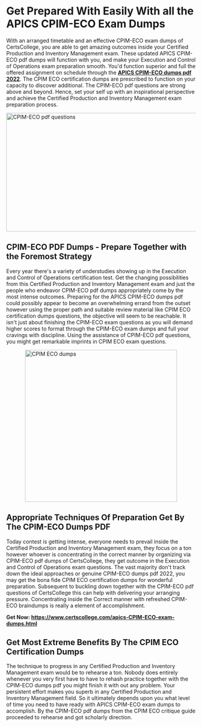 <h1><strong>Get Prepared With Easily With all the APICS CPIM-ECO Exam Dumps&nbsp;</strong></h1>
<p><span style="font-weight: 400;">With an arranged timetable and an effective  CPIM-ECO exam dumps of CertsCollege, you are able to get amazing outcomes inside your Certified Production and Inventory Management exam. These updated APICS CPIM-ECO pdf dumps will function with you, and make your Execution and Control of Operations exam preparation smooth. You'd function superior and full the offered assignment on schedule through the <strong><a href="https://www.certscollege.com/apics-CPIM-ECO-exam-dumps.html">APICS CPIM-ECO dumps pdf 2022</a></strong>. The CPIM ECO certification dumps are prescribed to function on your capacity to discover additional. The  CPIM-ECO pdf questions are strong above and beyond. Hence, set your self up with an inspirational perspective and achieve the Certified Production and Inventory Management exam preparation process.&nbsp;</span></p>
<p><span style="font-weight: 400;"><img style="display: block; margin-left: auto; margin-right: auto;" src="https://i.ibb.co/CPDK3ps/Yellow-and-Blue-Initiative-Blog-Banner.png" alt="CPIM-ECO pdf questions" width="559" height="315" /></span></p>
<h2><strong>CPIM-ECO PDF Dumps - Prepare Together with the Foremost Strategy</strong></h2>
<p><span style="font-weight: 400;">Every year there's a variety of understudies showing up in the Execution and Control of Operations certification test. Get the changing possibilities from this Certified Production and Inventory Management exam and just the people who endeavor CPIM-ECO pdf dumps appropriately come by the most intense outcomes. Preparing for the APICS CPIM-ECO dumps pdf could possibly appear to become an overwhelming errand from the outset however using the proper path and suitable review material like CPIM ECO certification dumps questions, the objective will seem to be reachable. It isn't just about finishing the CPIM-ECO exam questions as you will demand higher scores to format through the CPIM-ECO exam dumps and full your cravings with discipline. Using the assistance of CPIM-ECO pdf questions, you might get remarkable imprints in CPIM ECO exam questions.</span></p>
<p><span style="font-weight: 400;"><a href="https://tinyurl.com/ydxxdrqh"><img style="display: block; margin-left: auto; margin-right: auto;" src="https://i.ibb.co/9tMrhdY/Teacher-Appreciation-Invitation.png" alt="CPIM ECO dumps " width="404" height="404" /></a></span></p>
<h2><strong>Appropriate Techniques Of Preparation Get By The CPIM-ECO Dumps PDF</strong></h2>
<p><span style="font-weight: 400;">Today contest is getting intense, everyone needs to prevail inside the Certified Production and Inventory Management exam, they focus on a ton however whoever is concentrating in the correct manner by organizing via CPIM-ECO pdf dumps of CertsCollege, they get outcome in the Execution and Control of Operations exam questions. The vast majority don't track down the ideal approaches or genuine CPIM-ECO dumps pdf 2022, you may get the bona fide CPIM ECO certification dumps for wonderful preparation. Subsequent to buckling down together with the  CPIM-ECO pdf questions of CertsCollege this can help with delivering your arranging pressure. Concentrating inside the Correct manner with refreshed CPIM-ECO braindumps is really a element of accomplishment.</span></p>
<p><span style="font-weight: 400;"><strong>Get Now: <a href="https://www.certscollege.com/apics-CPIM-ECO-exam-dumps.html">https://www.certscollege.com/apics-CPIM-ECO-exam-dumps.html</a></strong></span></p>
<h2><strong>Get Most Extreme Benefits By The CPIM ECO Certification Dumps</strong></h2>
<p><span style="font-weight: 400;">The technique to progress in any Certified Production and Inventory Management exam would be to rehearse a ton. Nobody does entirely whenever you very first have to have to rehash practice together with the CPIM-ECO dumps pdf you might finish it with out any problem. Your persistent effort makes you superb in any Certified Production and Inventory Management field. So it ultimately depends upon you what level of time you need to have ready with APICS CPIM-ECO exam dumps to accomplish. By the CPIM-ECO pdf dumps from the CPIM ECO critique guide proceeded to rehearse and got scholarly direction.</span></p>
